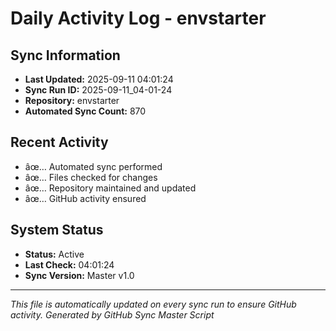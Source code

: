 ﻿# Daily Activity Log - envstarter

## Sync Information
- **Last Updated:** 2025-09-11 04:01:24
- **Sync Run ID:** 2025-09-11_04-01-24
- **Repository:** envstarter
- **Automated Sync Count:** 870

## Recent Activity
- âœ… Automated sync performed
- âœ… Files checked for changes
- âœ… Repository maintained and updated
- âœ… GitHub activity ensured

## System Status
- **Status:** Active
- **Last Check:** 04:01:24
- **Sync Version:** Master v1.0

---
*This file is automatically updated on every sync run to ensure GitHub activity.*
*Generated by GitHub Sync Master Script*
